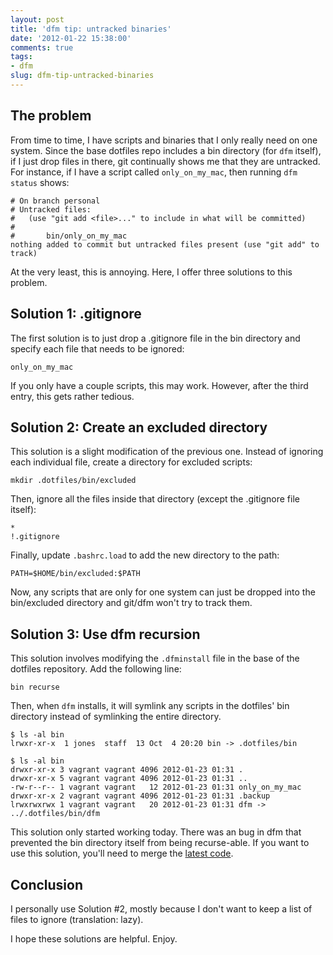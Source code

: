 ```yaml
---
layout: post
title: 'dfm tip: untracked binaries'
date: '2012-01-22 15:38:00'
comments: true
tags:
- dfm
slug: dfm-tip-untracked-binaries
---
```


## The problem

From time to time, I have scripts and binaries that I only really need on one system.  Since the base dotfiles repo includes a bin directory (for `dfm` itself), if I just drop files in there, git continually shows me that they are untracked.  For instance, if I have a script called `only_on_my_mac`, then running `dfm status` shows:

```
# On branch personal
# Untracked files:
#   (use "git add <file>..." to include in what will be committed)
#
#       bin/only_on_my_mac
nothing added to commit but untracked files present (use "git add" to track)
```

At the very least, this is annoying.  Here, I offer three solutions to this problem.

## Solution 1: .gitignore

The first solution is to just drop a .gitignore file in the bin directory and specify each file that needs to be ignored:

``` plain $HOME/.dotfiles/bin/.gitignore
only_on_my_mac
```

If you only have a couple scripts, this may work.  However, after the third entry, this gets rather tedious.

## Solution 2: Create an excluded directory

This solution is a slight modification of the previous one.  Instead of ignoring each individual file, create a directory for excluded scripts:

``` plain
mkdir .dotfiles/bin/excluded
```

Then, ignore all the files inside that directory (except the .gitignore file itself):

``` plain $HOME/.dotfiles/bin/excluded/.gitignore
*
!.gitignore
```

Finally, update `.bashrc.load` to add the new directory to the path:

``` plain $HOME/.dotfiles/.bashrc.load
PATH=$HOME/bin/excluded:$PATH
```

Now, any scripts that are only for one system can just be dropped into the bin/excluded directory and git/dfm won't try to track them.

## Solution 3: Use dfm recursion

This solution involves modifying the `.dfminstall` file in the base of the dotfiles repository.  Add the following line:

``` plain $HOME/.dotfiles/.dfminstall
bin recurse
```

Then, when `dfm` installs, it will symlink any scripts in the dotfiles' bin directory instead of symlinking the entire directory.

``` plain without recursion
$ ls -al bin
lrwxr-xr-x  1 jones  staff  13 Oct  4 20:20 bin -> .dotfiles/bin
```

``` plain with recursion
$ ls -al bin
drwxr-xr-x 3 vagrant vagrant 4096 2012-01-23 01:31 .
drwxr-xr-x 5 vagrant vagrant 4096 2012-01-23 01:31 ..
-rw-r--r-- 1 vagrant vagrant   12 2012-01-23 01:31 only_on_my_mac
drwxr-xr-x 2 vagrant vagrant 4096 2012-01-23 01:31 .backup
lrwxrwxrwx 1 vagrant vagrant   20 2012-01-23 01:31 dfm -> ../.dotfiles/bin/dfm
```

This solution only started working today.  There was an bug in dfm that prevented the bin directory itself from being recurse-able.  If you want to use this solution, you'll need to merge the [latest code](https://github.com/justone/dotfiles).

## Conclusion

I personally use Solution #2, mostly because I don't want to keep a list of files to ignore (translation: lazy).

I hope these solutions are helpful.  Enjoy.
